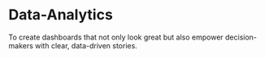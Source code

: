 # Data-Analytics
To create dashboards that not only look great but also empower decision-makers with clear, data-driven stories. 

